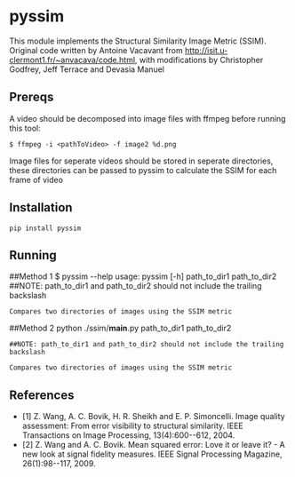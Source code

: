 # pyssim

This module implements the Structural Similarity Image Metric (SSIM). Original code written by Antoine Vacavant from http://isit.u-clermont1.fr/~anvacava/code.html, with modifications by Christopher Godfrey, Jeff Terrace and Devasia Manuel 

## Prereqs

A video should be decomposed into image files with ffmpeg before running this tool:

    $ ffmpeg -i <pathToVideo> -f image2 %d.png
    
Image files for seperate videos should be stored in seperate directories, these directories can be passed to pyssim to calculate the SSIM for each frame of video

## Installation

    pip install pyssim

## Running

##Method 1
    $ pyssim --help
    usage: pyssim [-h] path_to_dir1 path_to_dir2
    ##NOTE: path_to_dir1 and path_to_dir2 should not include the trailing backslash

    Compares two directories of images using the SSIM metric

##Method 2
    python ./ssim/__main__.py path_to_dir1 path_to_dir2
 
    ##NOTE: path_to_dir1 and path_to_dir2 should not include the trailing backslash
    
    Compares two directories of images using the SSIM metric

## References

* [1] Z. Wang, A. C. Bovik, H. R. Sheikh and E. P. Simoncelli. Image quality assessment: From error visibility to structural similarity. IEEE Transactions on Image Processing, 13(4):600--612, 2004. 
* [2] Z. Wang and A. C. Bovik. Mean squared error: Love it or leave it? - A new look at signal fidelity measures. IEEE Signal Processing Magazine, 26(1):98--117, 2009.

